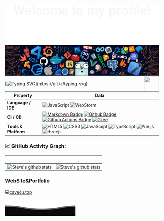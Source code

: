 ![](assets/Bottom_up.svg)

<!--   my-header-img -->
![](./src/header_.png)
<a href="http://csyedu.top"><img src="http://csyedu.top/favicon.ico" align="right" height="48" width="48" ></a>

<!--   my-ticker -->    
[![Typing SVG](https://readme-typing-svg.herokuapp.com?color=%2336BCF7&center=true&vCenter=true&width=600&lines=Hi+there+👋,+I+am+Steve;+Welcome+to+My+Profile!;Over+2+years+of+programming+experience;Always+learning+new+things;)](https://git.io/typing-svg)

<!--   my-skils -->

| Property             | Data                                                         |
| -------------------- | ------------------------------------------------------------ |
| **Language / IDE**   | ![JavaScript](https://img.shields.io/badge/-JavaScript-3776AB?style=flat&logo=JavaScript&logoColor=white) ![WebStorm](https://img.shields.io/badge/-WebStorm-3776AB?style=flat&logo=WebStorm&logoColor=white) |
| **CI / CD**          | [![Markdown Badge](https://img.shields.io/badge/-Markdown-2088FF?style=flat&logo=Markdown&logoColor=white)](https://github.com/Steve245270533) [![Github Badge](https://img.shields.io/badge/-Github%20-2088FF?style=flat&logo=Github&logoColor=white)](https://github.com/Steve245270533) [![Github Actions Badge](https://img.shields.io/badge/-Git%20-2088FF?style=flat&logo=Git&logoColor=white)](https://github.com/Steve245270533) [![Gitee](https://img.shields.io/badge/-Gitee%20-2088FF?style=flat&logo=Gitee&logoColor=white)](https://gitee.com/steve007) |
| **Tools & Platform** | ![HTML5](https://img.shields.io/badge/HTML5-E34F26?style=for-the-badge&logo=html5&logoColor=white) ![CSS3](https://img.shields.io/badge/CSS3-1572B6?style=for-the-badge&logo=css3&logoColor=white) ![JavaScript](https://img.shields.io/badge/JavaScript-ffca28?style=for-the-badge&logo=JavaScript&logoColor=white) ![TypeScript](https://img.shields.io/badge/TypeScript-2b9ff6?style=for-the-badge&logo=TypeScript&logoColor=white) ![Vue.js](https://img.shields.io/badge/Vue.js-41b883?style=for-the-badge&logo=Vue.js&logoColor=white) ![threejs](https://img.shields.io/badge/three.js-2b9ff6?style=for-the-badge&logo=three.js&logoColor=white) |

<!--   GitHub stats graph -->

### 📈 GitHub Activity Graph:
| .                                                            | .                                                            |
| ------------------------------------------------------------ | ------------------------------------------------------------ |
| ![Steve's github stats](https://github-readme-stats.vercel.app/api?username=Steve245270533&show_icons=true&theme=radical&include_all_commits=true) | ![Steve's github stats](https://github-readme-stats.vercel.app/api/top-langs/?username=Steve245270533&theme=radical&layout=compact) |



### WebSite&Portfolio

💻[csyedu.top](http://csyedu.top)

![](assets/Bottom_down.svg)